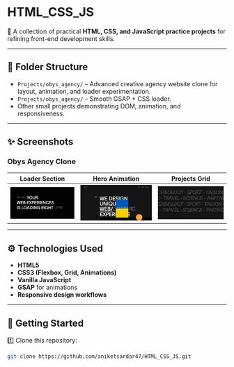 # HTML_CSS_JS

🚀 A collection of practical **HTML, CSS, and JavaScript practice projects** for refining front-end development skills.

---

## 📂 Folder Structure

- `Projects/obys_agency/` – Advanced creative agency website clone for layout, animation, and loader experimentation.
- `Projects/obys_agency/` – Smooth GSAP + CSS loader.
- Other small projects demonstrating DOM, animation, and responsiveness.

---

## ✨ Screenshots

### Obys Agency Clone

| Loader Section | Hero Animation | Projects Grid |
|:------------:|:----------------:|:-------------:|
| ![Hero](https://raw.githubusercontent.com/aniketsardar47/HTML_CSS_JS/main/Projects/obys_agency/img/obys_agency1.png) | ![Loader](https://raw.githubusercontent.com/aniketsardar47/HTML_CSS_JS/main/Projects/obys_agency/img/obys_agency2.png) | ![Grid](https://raw.githubusercontent.com/aniketsardar47/HTML_CSS_JS/main/Projects/obys_agency/img/obys_agency5.png) |


---

## ⚙️ Technologies Used

- **HTML5**
- **CSS3 (Flexbox, Grid, Animations)**
- **Vanilla JavaScript**
- **GSAP** for animations
- **Responsive design workflows**

---

## 🚀 Getting Started

1️⃣ Clone this repository:
```bash
git clone https://github.com/aniketsardar47/HTML_CSS_JS.git
